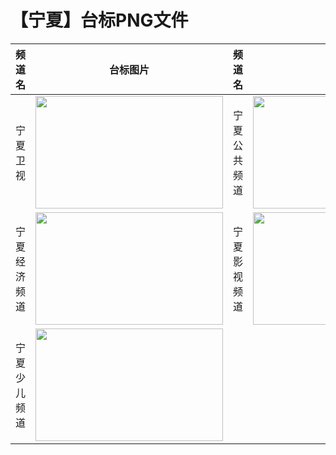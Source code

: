 # 【宁夏】台标PNG文件
|频道名|台标图片|频道名|台标图片|
|:---|:---:|:---|:---:|
|宁夏卫视|<img src="https://raw.githubusercontent.com/taksssss/TVlogo/main/img/Ningxia.png" width="300" height="180">|宁夏公共频道|<img src="https://raw.githubusercontent.com/taksssss/TVlogo/main/img/Ningxia1.png" width="300" height="180">|
|宁夏经济频道|<img src="https://raw.githubusercontent.com/taksssss/TVlogo/main/img/Ningxia2.png" width="300" height="180">|宁夏影视频道|<img src="https://raw.githubusercontent.com/taksssss/TVlogo/main/img/Ningxia3.png" width="300" height="180">|
|宁夏少儿频道|<img src="https://raw.githubusercontent.com/taksssss/TVlogo/main/img/Ningxia4.png" width="300" height="180">|
